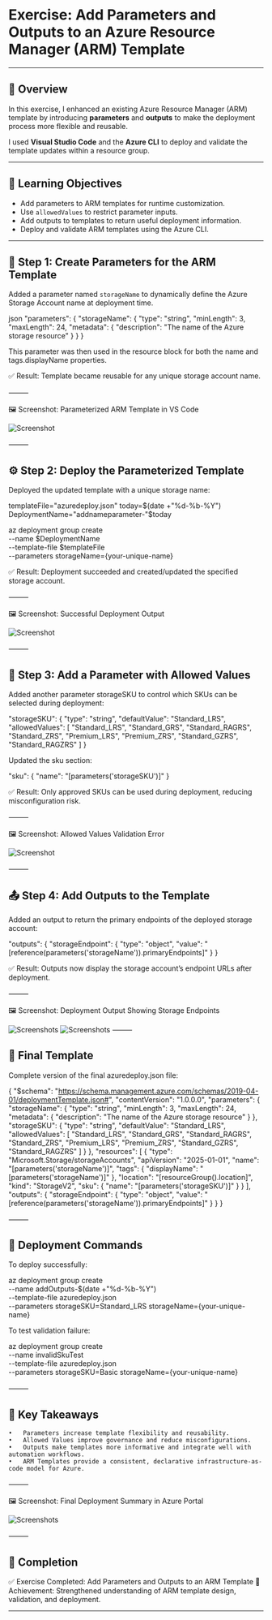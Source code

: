 # Exercise: Add Parameters and Outputs to an Azure Resource Manager (ARM) Template

---

## 🧭 Overview

In this exercise, I enhanced an existing Azure Resource Manager (ARM) template by introducing **parameters** and **outputs** to make the deployment process more flexible and reusable.  

I used **Visual Studio Code** and the **Azure CLI** to deploy and validate the template updates within a resource group.

---

## 🎯 Learning Objectives

- Add parameters to ARM templates for runtime customization.  
- Use `allowedValues` to restrict parameter inputs.  
- Add outputs to templates to return useful deployment information.  
- Deploy and validate ARM templates using the Azure CLI.

---

## 🧱 Step 1: Create Parameters for the ARM Template

Added a parameter named `storageName` to dynamically define the Azure Storage Account name at deployment time.

json
"parameters": {
  "storageName": {
    "type": "string",
    "minLength": 3,
    "maxLength": 24,
    "metadata": {
      "description": "The name of the Azure storage resource"
    }
  }
}

This parameter was then used in the resource block for both the name and tags.displayName properties.

✅ Result: Template became reusable for any unique storage account name.

⸻

🖼️ Screenshot: Parameterized ARM Template in VS Code

![Screenshot](./screenshots/storagenameparameter.png)

⸻

## ⚙️ Step 2: Deploy the Parameterized Template

Deployed the updated template with a unique storage name:

templateFile="azuredeploy.json"
today=$(date +"%d-%b-%Y")
DeploymentName="addnameparameter-"$today

az deployment group create \
  --name $DeploymentName \
  --template-file $templateFile \
  --parameters storageName={your-unique-name}

✅ Result: Deployment succeeded and created/updated the specified storage account.

⸻

🖼️ Screenshot: Successful Deployment Output

![Screenshot](./screenshots/addnameparameter.png)

⸻

## 🧩 Step 3: Add a Parameter with Allowed Values

Added another parameter storageSKU to control which SKUs can be selected during deployment:

"storageSKU": {
  "type": "string",
  "defaultValue": "Standard_LRS",
  "allowedValues": [
    "Standard_LRS",
    "Standard_GRS",
    "Standard_RAGRS",
    "Standard_ZRS",
    "Premium_LRS",
    "Premium_ZRS",
    "Standard_GZRS",
    "Standard_RAGZRS"
  ]
}

Updated the sku section:

"sku": {
  "name": "[parameters('storageSKU')]"
}

✅ Result: Only approved SKUs can be used during deployment, reducing misconfiguration risk.

⸻

🖼️ Screenshot: Allowed Values Validation Error

![Screenshot](./screenshots/allowedskus.png)

⸻

## 📤 Step 4: Add Outputs to the Template

Added an output to return the primary endpoints of the deployed storage account:

"outputs": {
  "storageEndpoint": {
    "type": "object",
    "value": "[reference(parameters('storageName')).primaryEndpoints]"
  }
}

✅ Result: Outputs now display the storage account’s endpoint URLs after deployment.

⸻

🖼️ Screenshot: Deployment Output Showing Storage Endpoints

![Screenshots](./screenshots/outputs.png)
![Screenshots](./screenshots/outputs2.png)
⸻

## 🧾 Final Template

Complete version of the final azuredeploy.json file:

{
  "$schema": "https://schema.management.azure.com/schemas/2019-04-01/deploymentTemplate.json#",
  "contentVersion": "1.0.0.0",
  "parameters": {
    "storageName": {
      "type": "string",
      "minLength": 3,
      "maxLength": 24,
      "metadata": {
        "description": "The name of the Azure storage resource"
      }
    },
    "storageSKU": {
      "type": "string",
      "defaultValue": "Standard_LRS",
      "allowedValues": [
        "Standard_LRS",
        "Standard_GRS",
        "Standard_RAGRS",
        "Standard_ZRS",
        "Premium_LRS",
        "Premium_ZRS",
        "Standard_GZRS",
        "Standard_RAGZRS"
      ]
    }
  },
  "resources": [
    {
      "type": "Microsoft.Storage/storageAccounts",
      "apiVersion": "2025-01-01",
      "name": "[parameters('storageName')]",
      "tags": {
        "displayName": "[parameters('storageName')]"
      },
      "location": "[resourceGroup().location]",
      "kind": "StorageV2",
      "sku": {
        "name": "[parameters('storageSKU')]"
      }
    }
  ],
  "outputs": {
    "storageEndpoint": {
      "type": "object",
      "value": "[reference(parameters('storageName')).primaryEndpoints]"
    }
  }
}


⸻

## 🚀 Deployment Commands

To deploy successfully:

az deployment group create \
  --name addOutputs-$(date +"%d-%b-%Y") \
  --template-file azuredeploy.json \
  --parameters storageSKU=Standard_LRS storageName={your-unique-name}

To test validation failure:

az deployment group create \
  --name invalidSkuTest \
  --template-file azuredeploy.json \
  --parameters storageSKU=Basic storageName={your-unique-name}


⸻

## 🧠 Key Takeaways
	•	Parameters increase template flexibility and reusability.
	•	Allowed Values improve governance and reduce misconfigurations.
	•	Outputs make templates more informative and integrate well with automation workflows.
	•	ARM Templates provide a consistent, declarative infrastructure-as-code model for Azure.

⸻

🖼️ Screenshot: Final Deployment Summary in Azure Portal

![Screenshots](./screenshots/finaldeployments.png)

⸻

## 🏁 Completion

✅ Exercise Completed: Add Parameters and Outputs to an ARM Template
🏅 Achievement: Strengthened understanding of ARM template design, validation, and deployment.

---